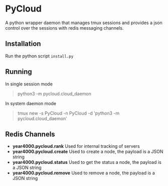 # PyCloud

A python wrapper daemon that manages tmux sessions
and provides a json control over the sessions
with redis messaging channels.

## Installation

Run the python script `install.py`


## Running

In single session mode
> python3 -m pycloud.cloud_daemon

In system daemon mode
> tmux new -s PyCloud -n PyCloud -d 'python3 -m pycloud.cloud_daemon'

## Redis Channels

- **year4000.pycloud.rank** Used for internal tracking of servers
- **year4000.pycloud.create** Used to create a node, the payload is a JSON string
- **year4000.pycloud.status** Used to get the status a node, the payload is a JSON string
- **year4000.pycloud.remove** Used to remove a node, the payload is a JSON string
